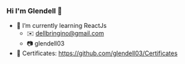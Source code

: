 ### Hi I'm Glendell 👋
- 🌱 I’m currently learning ReactJs
  - ✉️ dellbringino@gmail.com
  - 📷 glendell03
- 🏫 Certificates: https://github.com/glendell03/Certificates
<!--
**glendell03/glendell03** is a ✨ _special_ ✨ repository because its `README.md` (this file) appears on your GitHub profile.

Here are some ideas to get you started:

- 🔭 I’m currently working on ...
- 🌱 I’m currently learning ...
- 👯 I’m looking to collaborate on ...
- 🤔 I’m looking for help with ...
- 💬 Ask me about ...
- 📫 How to reach me: ...
- 😄 Pronouns: ...
- ⚡ Fun fact: ...
-->
